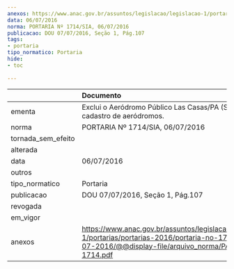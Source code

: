 ```yaml
---
anexos: https://www.anac.gov.br/assuntos/legislacao/legislacao-1/portarias/portarias-2016/portaria-no-1714-sia-06-07-2016/@@display-file/arquivo_norma/PA2016-1714.pdf
data: 06/07/2016
norma: PORTARIA Nº 1714/SIA, 06/07/2016
publicacao: DOU 07/07/2016, Seção 1, Pág.107
tags:
- portaria
tipo_normatico: Portaria
hide: 
- toc 
 
---
```


|                    | Documento                                                                                                                                                      |
|:-------------------|:---------------------------------------------------------------------------------------------------------------------------------------------------------------|
| ementa             | Exclui o Aeródromo Público Las Casas/PA (SNLC) do cadastro de aeródromos.                                                                                      |
| norma              | PORTARIA Nº 1714/SIA, 06/07/2016                                                                                                                               |
| tornada_sem_efeito |                                                                                                                                                                |
| alterada           |                                                                                                                                                                |
| data               | 06/07/2016                                                                                                                                                     |
| outros             |                                                                                                                                                                |
| tipo_normatico     | Portaria                                                                                                                                                       |
| publicacao         | DOU 07/07/2016, Seção 1, Pág.107                                                                                                                               |
| revogada           |                                                                                                                                                                |
| em_vigor           |                                                                                                                                                                |
| anexos             | https://www.anac.gov.br/assuntos/legislacao/legislacao-1/portarias/portarias-2016/portaria-no-1714-sia-06-07-2016/@@display-file/arquivo_norma/PA2016-1714.pdf |